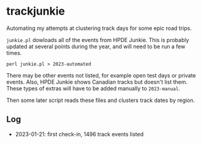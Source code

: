 trackjunkie
===========

Automating my attempts at clustering track days for some epic road trips.

`junkie.pl` dowloads all of the events from HPDE Junkie. This is probably
updated at several points during the year, and will need to be run a few times.

	perl junkie.pl > 2023-automated

There may be other events not listed, for example open test days or private
events. Also, HPDE Junkie shows Canadian tracks but doesn't list them. These
types of extras will have to be added manually to `2023-manual`.

Then some later script reads these files and clusters track dates by region.

## Log ##

+ 2023-01-21: first check-in, 1496 track events listed
